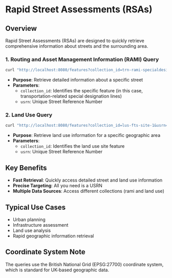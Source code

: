 # Rapid Street Assessments (RSAs)

## Overview

Rapid Street Assessments (RSAs) are designed to quickly retrieve comprehensive information about streets and the surrounding area.

### 1. Routing and Asset Management Information (RAMI) Query

```bash
curl "http://localhost:8080/features?collection_id=trn-rami-specialdesignationline-1&usrn=8100239"
```

- **Purpose**: Retrieve detailed information about a specific street
- **Parameters**:
  - `collection_id`: Identifies the specific feature (in this case, transportation-related special designation lines)
  - `usrn`: Unique Street Reference Number

### 2. Land Use Query

```bash
curl "http://localhost:8080/features?collection_id=lus-fts-site-1&usrn=11720125"
```

- **Purpose**: Retrieve land use information for a specific geographic area
- **Parameters**:
  - `collection_id`: Identifies the land use site feature
  - `usrn`: Unique Street Reference Number

## Key Benefits

- **Fast Retrieval**: Quickly access detailed street and land use information
- **Precise Targeting**: All you need is a USRN
- **Multiple Data Sources**: Access different collections (rami and land use)

## Typical Use Cases

- Urban planning
- Infrastructure assessment
- Land use analysis
- Rapid geographic information retrieval

## Coordinate System Note

The queries use the British National Grid (EPSG:27700) coordinate system, which is standard for UK-based geographic data.
